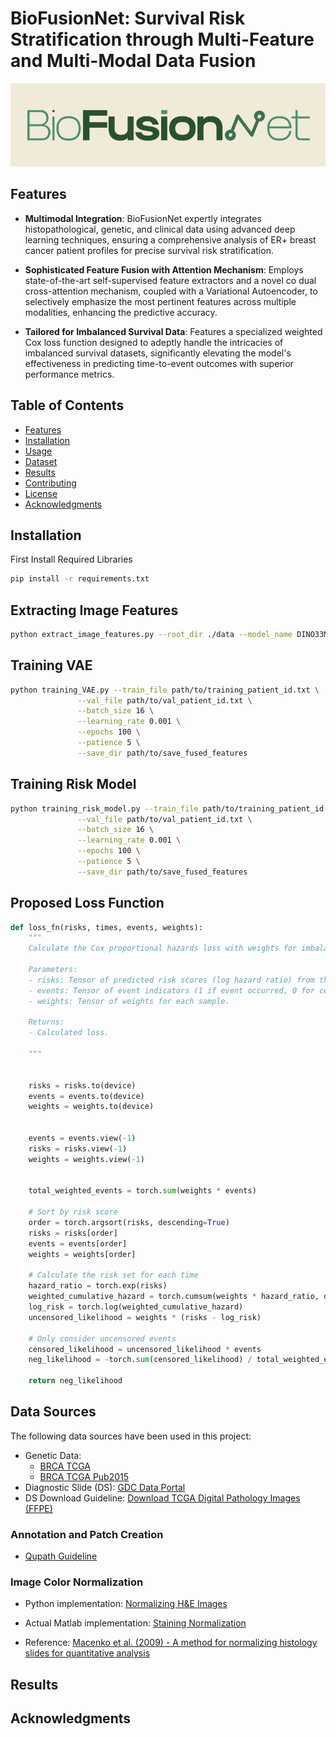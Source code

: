 # BioFusionNet: Survival Risk Stratification through Multi-Feature and Multi-Modal Data Fusion

![MAGNet Logo](BioFusionNet.png) <!-- If you have a logo or relevant image -->


## Features

- **Multimodal Integration**: BioFusionNet expertly integrates histopathological, genetic, and clinical data using advanced deep learning techniques, ensuring a comprehensive analysis of ER+ breast cancer patient profiles for precise survival risk stratification.

- **Sophisticated Feature Fusion with Attention Mechanism**: Employs state-of-the-art self-supervised feature extractors and a novel co dual cross-attention mechanism, coupled with a Variational Autoencoder, to selectively emphasize the most pertinent features across multiple modalities, enhancing the predictive accuracy.

- **Tailored for Imbalanced Survival Data**: Features a specialized weighted Cox loss function designed to adeptly handle the intricacies of imbalanced survival datasets, significantly elevating the model's effectiveness in predicting time-to-event outcomes with superior performance metrics.

## Table of Contents

- [Features](#features)
- [Installation](#installation)
- [Usage](#usage)
- [Dataset](#dataset)
- [Results](#results)
- [Contributing](#contributing)
- [License](#license)
- [Acknowledgments](#acknowledgments)



## Installation
First Install Required Libraries
```bash
pip install -r requirements.txt
```
## Extracting Image Features
```bash
python extract_image_features.py --root_dir ./data --model_name DINO33M
```
## Training VAE
```bash
python training_VAE.py --train_file path/to/training_patient_id.txt \
               --val_file path/to/val_patient_id.txt \
               --batch_size 16 \
               --learning_rate 0.001 \
               --epochs 100 \
               --patience 5 \
               --save_dir path/to/save_fused_features

```
## Training Risk Model
```bash
python training_risk_model.py --train_file path/to/training_patient_id.txt \
               --val_file path/to/val_patient_id.txt \
               --batch_size 16 \
               --learning_rate 0.001 \
               --epochs 100 \
               --patience 5 \
               --save_dir path/to/save_fused_features

```


## Proposed Loss Function
```python
def loss_fn(risks, times, events, weights):
    """
    Calculate the Cox proportional hazards loss with weights for imbalance.

    Parameters:
    - risks: Tensor of predicted risk scores (log hazard ratio) from the model.
    - events: Tensor of event indicators (1 if event occurred, 0 for censored).
    - weights: Tensor of weights for each sample.

    Returns:
    - Calculated loss.
    
    """
    

    risks = risks.to(device)
    events = events.to(device)
    weights = weights.to(device)
    
    
    events = events.view(-1)
    risks = risks.view(-1)
    weights = weights.view(-1)
    

    total_weighted_events = torch.sum(weights * events)

    # Sort by risk score
    order = torch.argsort(risks, descending=True)
    risks = risks[order]
    events = events[order]
    weights = weights[order]

    # Calculate the risk set for each time
    hazard_ratio = torch.exp(risks)
    weighted_cumulative_hazard = torch.cumsum(weights * hazard_ratio, dim=0)
    log_risk = torch.log(weighted_cumulative_hazard)
    uncensored_likelihood = weights * (risks - log_risk)

    # Only consider uncensored events
    censored_likelihood = uncensored_likelihood * events
    neg_likelihood = -torch.sum(censored_likelihood) / total_weighted_events

    return neg_likelihood
```

## Data Sources

The following data sources have been used in this project:

- Genetic Data:
  - [BRCA TCGA](http://www.cbioportal.org/study/summary?id=brca_tcga)
  - [BRCA TCGA Pub2015](http://www.cbioportal.org/study/summary?id=brca_tcga_pub2015)
- Diagnostic Slide (DS): [GDC Data Portal](https://portal.gdc.cancer.gov/)
- DS Download Guideline: [Download TCGA Digital Pathology Images (FFPE)](http://www.andrewjanowczyk.com/download-tcga-digital-pathology-images-ffpe/)

### Annotation and Patch Creation

- [Qupath Guideline](https://github.com/raktim-mondol/qu-path)

### Image Color Normalization

- Python implementation: [Normalizing H&E Images](https://github.com/bnsreenu/python_for_microscopists/blob/master/122_normalizing_HnE_images.py)

- Actual Matlab implementation: [Staining Normalization](https://github.com/mitkovetta/staining-normalization/blob/master/normalizeStaining.m)

- Reference: [Macenko et al. (2009) - A method for normalizing histology slides for quantitative analysis](http://wwwx.cs.unc.edu/~mn/sites/default/files/macenko2009.pdf)

## Results


## Acknowledgments


